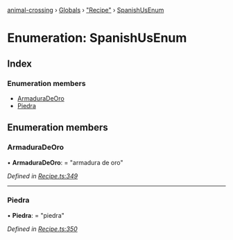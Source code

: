 [animal-crossing](../README.md) › [Globals](../globals.md) › ["Recipe"](../modules/_recipe_.md) › [SpanishUsEnum](_recipe_.spanishusenum.md)

# Enumeration: SpanishUsEnum

## Index

### Enumeration members

* [ArmaduraDeOro](_recipe_.spanishusenum.md#armaduradeoro)
* [Piedra](_recipe_.spanishusenum.md#piedra)

## Enumeration members

###  ArmaduraDeOro

• **ArmaduraDeOro**: = "armadura de oro"

*Defined in [Recipe.ts:349](https://github.com/Norviah/animal-crossing/blob/ac736df/module/types/Recipe.ts#L349)*

___

###  Piedra

• **Piedra**: = "piedra"

*Defined in [Recipe.ts:350](https://github.com/Norviah/animal-crossing/blob/ac736df/module/types/Recipe.ts#L350)*
